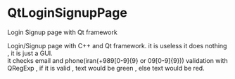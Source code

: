 # QtLoginSignupPage
Login Signup page with Qt framework<br>

Login/Signup page with C++ and Qt framework. it is useless it does nothing , it is just a GUI.<br>
it checks email and phone(iran(+989[0-9]{9} or 09[0-9]{9})) validation with QRegExp , if it is valid , text would be green , else text would be red.
